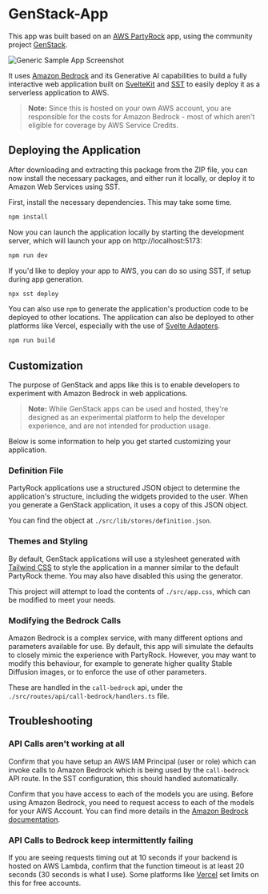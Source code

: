 # GenStack-App

This app was built based on an [AWS PartyRock](https://partyrock.aws/) app, using the community project [GenStack](https://genstack.ssennett.net/).

![Generic Sample App Screenshot](docs/screenshot-app.png)

It uses [Amazon Bedrock](https://aws.amazon.com/bedrock/) and its Generative AI capabilities to build a fully interactive web application built on [SvelteKit](https://kit.svelte.dev/) and [SST](https://sst.dev/) to easily deploy it as a serverless application to AWS.

> **Note:** Since this is hosted on your own AWS account, you are responsible for the costs for Amazon Bedrock - most of which aren't eligible for coverage by AWS Service Credits.

## Deploying the Application

After downloading and extracting this package from the ZIP file, you can now install the necessary packages, and either run it locally, or deploy it to Amazon Web Services using SST.

First, install the necessary dependencies. This may take some time.

```bash
npm install
```

Now you can launch the application locally by starting the development server, which will launch your app on http://localhost:5173:

```bash
npm run dev
```

If you'd like to deploy your app to AWS, you can do so using SST, if setup during app generation.

```bash
npx sst deploy
```

You can also use `npm` to generate the application's production code to be deployed to other locations. The application can also be deployed to other platforms like Vercel, especially with the use of [Svelte Adapters](https://kit.svelte.dev/docs/adapters).

```bash
npm run build
```

## Customization

The purpose of GenStack and apps like this is to enable developers to experiment with Amazon Bedrock in web applications.

> **Note:** While GenStack apps can be used and hosted, they're designed as an experimental platform to help the developer experience, and are not intended for production usage.

Below is some information to help you get started customizing your application.

### Definition File

PartyRock applications use a structured JSON object to determine the application's structure, including the widgets provided to the user. When you generate a GenStack application, it uses a copy of this JSON object.

You can find the object at `./src/lib/stores/definition.json`.

### Themes and Styling

By default, GenStack applications will use a stylesheet generated with [Tailwind CSS](https://tailwindcss.com/) to style the application in a manner similar to the default PartyRock theme. You may also have disabled this using the generator.

This project will attempt to load the contents of `./src/app.css`, which can be modified to meet your needs.

### Modifying the Bedrock Calls

Amazon Bedrock is a complex service, with many different options and parameters available for use. By default, this app will simulate the defaults to closely mimic the experience with PartyRock. However, you may want to modify this behaviour, for example to generate higher quality Stable Diffusion images, or to enforce the use of other parameters.

These are handled in the `call-bedrock` api, under the `./src/routes/api/call-bedrock/handlers.ts` file.

## Troubleshooting

### API Calls aren't working at all

Confirm that you have setup an AWS IAM Principal (user or role) which can invoke calls to Amazon Bedrock which is being used by the `call-bedrock` API route. In the SST configuration, this should handled automatically.

Confirm that you have access to each of the models you are using. Before using Amazon Bedrock, you need to request access to each of the models for your AWS Account. You can find more details in the [Amazon Bedrock documentation](https://docs.aws.amazon.com/bedrock/latest/userguide/model-access.html).

### API Calls to Bedrock keep intermittently failing

If you are seeing requests timing out at 10 seconds if your backend is hosted on AWS Lambda, confirm that the function timeout is at least 20 seconds (30 seconds is what I use). Some platforms like [Vercel](https://vercel.com/docs/functions/serverless-functions/runtimes#max-duration) set limits on this for free accounts.

